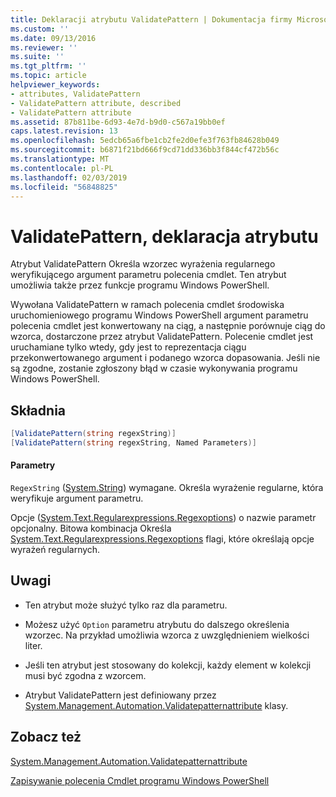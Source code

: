```yaml
---
title: Deklaracji atrybutu ValidatePattern | Dokumentacja firmy Microsoft
ms.custom: ''
ms.date: 09/13/2016
ms.reviewer: ''
ms.suite: ''
ms.tgt_pltfrm: ''
ms.topic: article
helpviewer_keywords:
- attributes, ValidatePattern
- ValidatePattern attribute, described
- ValidatePattern attribute
ms.assetid: 87b811be-6d93-4e7d-b9d0-c567a19bb0ef
caps.latest.revision: 13
ms.openlocfilehash: 5edcb65a6fbe1cb2fe2d0efe3f763fb84628b049
ms.sourcegitcommit: b6871f21bd666f9cd71dd336bb3f844cf472b56c
ms.translationtype: MT
ms.contentlocale: pl-PL
ms.lasthandoff: 02/03/2019
ms.locfileid: "56848825"
---
```

# <a name="validatepattern-attribute-declaration"></a>ValidatePattern, deklaracja atrybutu

Atrybut ValidatePattern Określa wzorzec wyrażenia regularnego weryfikującego argument parametru polecenia cmdlet. Ten atrybut umożliwia także przez funkcje programu Windows PowerShell.

Wywołana ValidatePattern w ramach polecenia cmdlet środowiska uruchomieniowego programu Windows PowerShell argument parametru polecenia cmdlet jest konwertowany na ciąg, a następnie porównuje ciąg do wzorca, dostarczone przez atrybut ValidatePattern. Polecenie cmdlet jest uruchamiane tylko wtedy, gdy jest to reprezentacja ciągu przekonwertowanego argument i podanego wzorca dopasowania. Jeśli nie są zgodne, zostanie zgłoszony błąd w czasie wykonywania programu Windows PowerShell.

## <a name="syntax"></a>Składnia

```csharp
[ValidatePattern(string regexString)]
[ValidatePattern(string regexString, Named Parameters)]
```

#### <a name="parameters"></a>Parametry

`RegexString` ([System.String](/dotnet/api/System.String)) wymagane. Określa wyrażenie regularne, która weryfikuje argument parametru.

Opcje ([System.Text.Regularexpressions.Regexoptions](/dotnet/api/System.Text.RegularExpressions.RegexOptions)) o nazwie parametr opcjonalny. Bitowa kombinacja Określa [System.Text.Regularexpressions.Regexoptions](/dotnet/api/System.Text.RegularExpressions.RegexOptions) flagi, które określają opcje wyrażeń regularnych.

## <a name="remarks"></a>Uwagi

- Ten atrybut może służyć tylko raz dla parametru.

- Możesz użyć `Option` parametru atrybutu do dalszego określenia wzorzec. Na przykład umożliwia wzorca z uwzględnieniem wielkości liter.

- Jeśli ten atrybut jest stosowany do kolekcji, każdy element w kolekcji musi być zgodna z wzorcem.

- Atrybut ValidatePattern jest definiowany przez [System.Management.Automation.Validatepatternattribute](/dotnet/api/System.Management.Automation.ValidatePatternAttribute) klasy.

## <a name="see-also"></a>Zobacz też

[System.Management.Automation.Validatepatternattribute](/dotnet/api/System.Management.Automation.ValidatePatternAttribute)

[Zapisywanie polecenia Cmdlet programu Windows PowerShell](./writing-a-windows-powershell-cmdlet.md)

